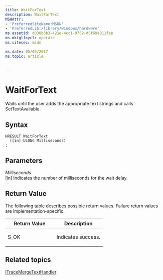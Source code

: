 ```yaml
---
title: WaitForText
description: WaitForText
MSHAttr:
- 'PreferredSiteName:MSDN'
- 'PreferredLib:/library/windows/hardware'
ms.assetid: d030b3b3-421e-4cc1-9752-d5f69a011fae
ms.mktglfcycl: operate
ms.sitesec: msdn

ms.date: 05/05/2017
ms.topic: article


---
```


# WaitForText


Waits until the user adds the appropriate text strings and calls SetTextAvailable.

## Syntax


```
HRESULT WaitForText
  ([in] ULONG Milliseconds)
;
```

## Parameters


<a href="" id="milliseconds"></a>*Milliseconds*  
\[in\] Indicates the number of milliseconds for the wait delay.

## Return Value


The following table describes possible return values. Failure return values are implementation-specific.

<table>
<colgroup>
<col width="50%" />
<col width="50%" />
</colgroup>
<thead>
<tr class="header">
<th>Return Value</th>
<th>Description</th>
</tr>
</thead>
<tbody>
<tr class="odd">
<td><p>S_OK</p></td>
<td><p>Indicates success.</p></td>
</tr>
</tbody>
</table>

 

## Related topics


[ITraceMergeTextHandler](itracemergetexthandler.md)

 

 







